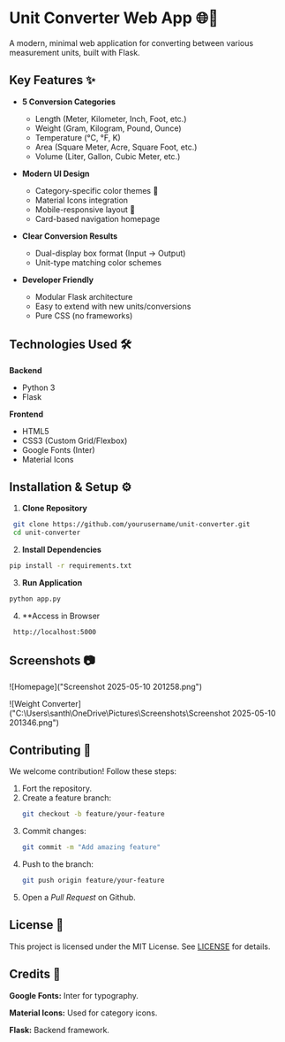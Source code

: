 # Unit Converter Web App 🌐📏

A modern, minimal web application for converting between various measurement units, built with Flask.

## Key Features ✨

- **5 Conversion Categories**
  - Length (Meter, Kilometer, Inch, Foot, etc.)
  - Weight (Gram, Kilogram, Pound, Ounce)
  - Temperature (°C, °F, K)
  - Area (Square Meter, Acre, Square Foot, etc.)
  - Volume (Liter, Gallon, Cubic Meter, etc.)

- **Modern UI Design**
  - Category-specific color themes 🎨
  - Material Icons integration
  - Mobile-responsive layout 📱
  - Card-based navigation homepage

- **Clear Conversion Results**
  - Dual-display box format (Input → Output)
  - Unit-type matching color schemes

- **Developer Friendly**
  - Modular Flask architecture
  - Easy to extend with new units/conversions
  - Pure CSS (no frameworks)

## Technologies Used 🛠️

**Backend**
- Python 3
- Flask

**Frontend**
- HTML5
- CSS3 (Custom Grid/Flexbox)
- Google Fonts (Inter)
- Material Icons

## Installation & Setup ⚙️

1. **Clone Repository**
  ```bash
   git clone https://github.com/yourusername/unit-converter.git
   cd unit-converter
  ```
2. **Install Dependencies**
  ```bash
  pip install -r requirements.txt
  ```
3. **Run Application**
  ```bash
  python app.py
  ```
4. **Access in Browser
  ```bash
   http://localhost:5000
  ```
 ## Screenshots 📷
 
 ![Homepage]("Screenshot 2025-05-10 201258.png")

 ![Weight Converter]("C:\Users\santh\OneDrive\Pictures\Screenshots\Screenshot 2025-05-10 201346.png")

 ## Contributing 🤝
 
 We welcome contribution! Follow these steps:
 
1. Fort the repository.  
2. Create a feature branch:
   ```bash
   git checkout -b feature/your-feature  
   ```
3. Commit changes:
   ```bash
   git commit -m "Add amazing feature"  
   ```
4. Push to the branch:
   ```bash
   git push origin feature/your-feature  
   ```
5. Open a *Pull Request* on Github.

## License 📜

This project is licensed under the MIT License. See [LICENSE](LICENSE) for details.

## Credits 🙏
**Google Fonts:** Inter for typography.

**Material Icons:** Used for category icons.

**Flask:** Backend framework.

